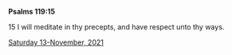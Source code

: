 **Psalms 119:15**

15 I will meditate in thy precepts, and have respect unto thy ways.

[Saturday 13-November, 2021](https://t.me/s/daily_scripture)
